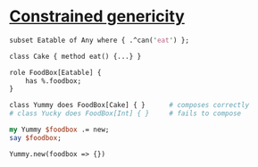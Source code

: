[1]: https://rosettacode.org/wiki/Constrained_genericity

# [Constrained genericity][1]



```perl
subset Eatable of Any where { .^can('eat') };

class Cake { method eat() {...} }

role FoodBox[Eatable] {
    has %.foodbox;
}

class Yummy does FoodBox[Cake] { }      # composes correctly
# class Yucky does FoodBox[Int] { }     # fails to compose

my Yummy $foodbox .= new;
say $foodbox;
```
```text
Yummy.new(foodbox => {})
```
